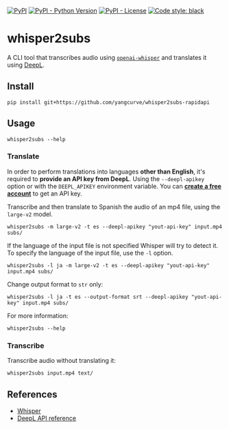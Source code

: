 [![PyPI](https://img.shields.io/pypi/v/whisper2subs?style=flat-square)](https://pypi.org/project/whisper2subs/)
[![PyPI - Python Version](https://img.shields.io/pypi/pyversions/whisper2subs?style=flat-square)](https://pypi.org/project/whisper2subs/)
[![PyPI - License](https://img.shields.io/pypi/l/whisper2subs?style=flat-square)](https://github.com/LuqueDaniel/whisper2subs/blob/main/LICENSE)
[![Code style: black](https://img.shields.io/badge/code%20style-black-000000.svg)](https://github.com/psf/black?style=flat-square)

# whisper2subs

A CLI tool that transcribes audio using [`openai-whisper`](https://github.com/openai/whisper) and translates it using [DeepL](https://www.deepl.com/docs-api).

## Install

```shell
pip install git+https://github.com/yangcurve/whisper2subs-rapidapi
```

## Usage

```shell
whisper2subs --help
```

### Translate

In order to perform translations into languages **other than English**, it's required to **provide an API key from DeepL**. Using the `--deepl-apikey` option or with the `DEEPL_APIKEY` environment variable. You can [**create a free account**](https://rapidapi.com/splintPRO/api/deepl-translator/) to get an API key.

Transcribe and then translate to Spanish the audio of an mp4 file, using the `large-v2` model.

```shell
whisper2subs -m large-v2 -t es --deepl-apikey "yout-api-key" input.mp4 subs/
```

If the language of the input file is not specified Whisper will try to detect it. To specify the language of the input file, use the `-l` option.

```shell
whisper2subs -l ja -m large-v2 -t es --deepl-apikey "yout-api-key" input.mp4 subs/
```

Change output format to `str` only:

```shell
whisper2subs -l ja -t es --output-format srt --deepl-apikey "yout-api-key" input.mp4 subs/
```

For more information:

```shell
whisper2subs --help
```

### Transcribe

Transcribe audio without translating it:

```shell
whisper2subs input.mp4 text/
```

## References

- [Whisper](https://github.com/openai/whisper)
- [DeepL API reference](https://rapidapi.com/splintPRO/api/deepl-translator/)
